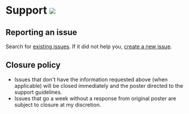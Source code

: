 # Support [![](https://isitmaintained.com/badge/resolution/crazy-max/WindowsSpyBlocker.svg)](https://isitmaintained.com/project/crazy-max/WindowsSpyBlocker)

## Reporting an issue

Search for [existing issues](https://github.com/crazy-max/WindowsSpyBlocker/issues?utf8=%E2%9C%93&q=). If it did not help you, [create a new issue](https://github.com/crazy-max/WindowsSpyBlocker/issues).

## Closure policy

* Issues that don't have the information requested above (when applicable) will be closed immediately and the poster directed to the support guidelines.
* Issues that go a week without a response from original poster are subject to closure at my discretion.

